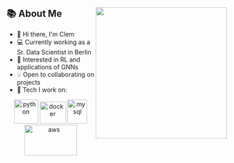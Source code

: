 
## 📚 About Me <img src="nn_gif.gif" width="300" height="300" align="right">

- 🤘 Hi there, I'm Clem
- 💻 Currently working as a Sr. Data Scientist in Berlin
- 🧠 Interested in RL and applications of GNNs
- 💡 Open to collaborating on projects
- 🔨 Tech I work on:

<p align="center">
      <img src="https://www.vectorlogo.zone/logos/python/python-icon.svg" alt="python" width="55" height="55"/>
      <img src="https://www.vectorlogo.zone/logos/docker/docker-official.svg" alt="docker" width="60" height="50"/>
      <img src="https://www.vectorlogo.zone/logos/jenkins/jenkins-icon.svg" alt="mysql" width="45" height="55"/>  
      <img src="https://www.vectorlogo.zone/logos/amazon_aws/amazon_aws-ar21.svg" alt="aws" width="120" height="70"/>
</p>
